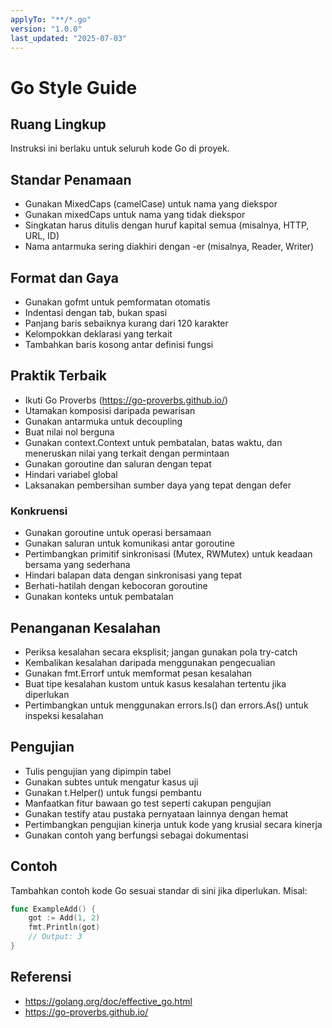 ```yaml
---
applyTo: "**/*.go"
version: "1.0.0"
last_updated: "2025-07-03"
---
```


# Go Style Guide

## Ruang Lingkup
Instruksi ini berlaku untuk seluruh kode Go di proyek.

## Standar Penamaan
- Gunakan MixedCaps (camelCase) untuk nama yang diekspor
- Gunakan mixedCaps untuk nama yang tidak diekspor
- Singkatan harus ditulis dengan huruf kapital semua (misalnya, HTTP, URL, ID)
- Nama antarmuka sering diakhiri dengan -er (misalnya, Reader, Writer)

## Format dan Gaya
- Gunakan gofmt untuk pemformatan otomatis
- Indentasi dengan tab, bukan spasi
- Panjang baris sebaiknya kurang dari 120 karakter
- Kelompokkan deklarasi yang terkait
- Tambahkan baris kosong antar definisi fungsi

## Praktik Terbaik
- Ikuti Go Proverbs (https://go-proverbs.github.io/)
- Utamakan komposisi daripada pewarisan
- Gunakan antarmuka untuk decoupling
- Buat nilai nol berguna
- Gunakan context.Context untuk pembatalan, batas waktu, dan meneruskan nilai yang terkait dengan permintaan
- Gunakan goroutine dan saluran dengan tepat
- Hindari variabel global
- Laksanakan pembersihan sumber daya yang tepat dengan defer

### Konkruensi
- Gunakan goroutine untuk operasi bersamaan
- Gunakan saluran untuk komunikasi antar goroutine
- Pertimbangkan primitif sinkronisasi (Mutex, RWMutex) untuk keadaan bersama yang sederhana
- Hindari balapan data dengan sinkronisasi yang tepat
- Berhati-hatilah dengan kebocoran goroutine
- Gunakan konteks untuk pembatalan

## Penanganan Kesalahan
- Periksa kesalahan secara eksplisit; jangan gunakan pola try-catch
- Kembalikan kesalahan daripada menggunakan pengecualian
- Gunakan fmt.Errorf untuk memformat pesan kesalahan
- Buat tipe kesalahan kustom untuk kasus kesalahan tertentu jika diperlukan
- Pertimbangkan untuk menggunakan errors.Is() dan errors.As() untuk inspeksi kesalahan

## Pengujian
- Tulis pengujian yang dipimpin tabel
- Gunakan subtes untuk mengatur kasus uji
- Gunakan t.Helper() untuk fungsi pembantu
- Manfaatkan fitur bawaan go test seperti cakupan pengujian
- Gunakan testify atau pustaka pernyataan lainnya dengan hemat
- Pertimbangkan pengujian kinerja untuk kode yang krusial secara kinerja
- Gunakan contoh yang berfungsi sebagai dokumentasi

## Contoh
Tambahkan contoh kode Go sesuai standar di sini jika diperlukan. Misal:

```go
func ExampleAdd() {
    got := Add(1, 2)
    fmt.Println(got)
    // Output: 3
}
```

## Referensi
- https://golang.org/doc/effective_go.html
- https://go-proverbs.github.io/
